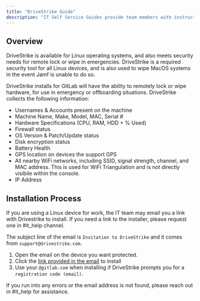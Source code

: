 ```yaml
---
title: "DriveStrike Guide"
description: "IT Self Service Guides provide team members with instructions for frequently asked questions for installing, configuration, and troubleshooting your laptop or our tech stack applications."
---
```


## Overview

DriveStrike is available for Linux operating systems, and also meets security needs for remote lock or wipe in emergencies. DriveStrike is a required security tool for all Linux devices, and is also used to wipe MacOS systems in the event Jamf is unable to do so.

DriveStrike installs for GitLab will have the ability to remotely lock or wipe hardware, for use in emergency or offboarding situations.
DriveStrike collects the following information:

- Usernames & Accounts present on the machine
- Machine Name, Make, Model, MAC, Serial #
- Hardware Specifications (CPU, RAM, HDD + % Used)
- Firewall status
- OS Version & Patch/Update status
- Disk encryption status
- Battery Health
- GPS location on devices the support GPS
- All nearby WiFi networks, including SSID, signal strength, channel, and MAC address. This is used for WiFi Triangulation and is not directly visibile within the console.
- IP Address

## Installation Process

If you are using a Linux device for work, the IT team may email you a link with Drivestrike to install. If you need a link to the installer, please request one in #it_help channel.

The subject line of the email is `Invitation to DriveStrike` and it comes from `support@drivestrike.com`.

1. Open the email on the device you want protected.
1. Click the [link provided in the email](https://app.drivestrike.com/instructions/linux/) to install
1. Use your `@gitlab.com` when installing if DriveStrike prompts you for a `registration code (email)`.

If you run into any errors or the email address is not found, please reach out in #it_help for assistance.

